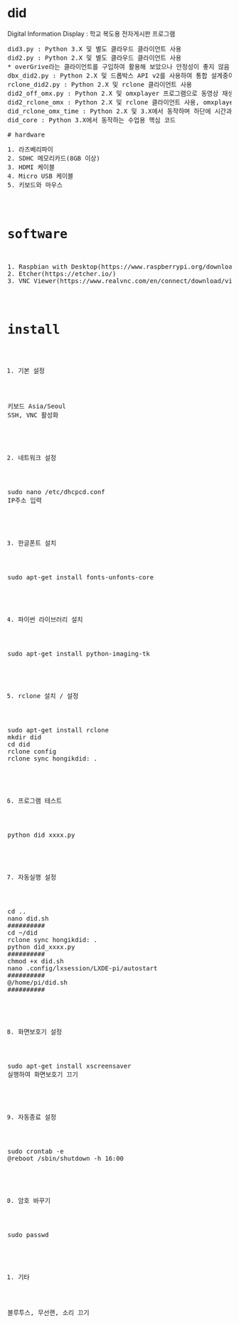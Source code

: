 # did
Digital Information Display : 학교 복도용 전자게시판 프로그램
<pre>did3.py : Python 3.X 및 별도 클라우드 클라이언트 사용
did2.py : Python 2.X 및 별도 클라우드 클라이언트 사용
* overGrive라는 클라이언트를 구입하여 활용해 보았으나 안정성이 좋지 않음
dbx_did2.py : Python 2.X 및 드롭박스 API v2를 사용하여 통합 설계중이나 아직 연구중인 단계
rclone_did2.py : Python 2.X 및 rclone 클라이언트 사용
did2_off_omx.py : Python 2.X 및 omxplayer 프로그램으로 동영상 재생, 오프라인
did2_rclone_omx : Python 2.X 및 rclone 클라이언트 사용, omxplayer 프로그램으로 동영상 재생
did_rclone_omx_time : Python 2.X 및 3.X에서 동작하며 하단에 시간과 날짜가 표시됨
did_core : Python 3.X에서 동작하는 수업용 핵심 코드

# hardware
<pre>1. 라즈베리파이
2. SDHC 메모리카드(8GB 이상)
3. HDMI 케이블
4. Micro USB 케이블
5. 키보드와 마우스</pre>

# software
<pre>1. Raspbian with Desktop(https://www.raspberrypi.org/downloads/raspbian/)
2. Etcher(https://etcher.io/)
3. VNC Viewer(https://www.realvnc.com/en/connect/download/viewer/)</pre>

# install
1. 기본 설정
<pre>키보드 Asia/Seoul
SSH, VNC 활성화</pre>

2. 네트워크 설정
<pre>sudo nano /etc/dhcpcd.conf
IP주소 입력</pre>

3. 한글폰트 설치
<pre>sudo apt-get install fonts-unfonts-core</pre>

4. 파이썬 라이브러리 설치
<pre>sudo apt-get install python-imaging-tk</pre>

5. rclone 설치 / 설정
<pre>sudo apt-get install rclone
mkdir did
cd did
rclone config
rclone sync hongikdid: .</pre>

6. 프로그램 테스트
<pre>python did_xxxx.py</pre>

7. 자동실행 설정
<pre>cd ..
nano did.sh
##########
cd ~/did
rclone sync hongikdid: .
python did_xxxx.py
##########
chmod +x did.sh
nano .config/lxsession/LXDE-pi/autostart
##########
@/home/pi/did.sh
##########
</pre>

8. 화면보호기 설정
<pre>sudo apt-get install xscreensaver
실행하여 화면보호기 끄기</pre>

9. 자동종료 설정
<pre>sudo crontab -e
@reboot /sbin/shutdown -h 16:00</pre>

10. 암호 바꾸기
<pre>sudo passwd</pre>

11. 기타
<pre>블루투스, 무선랜, 소리 끄기</pre>

